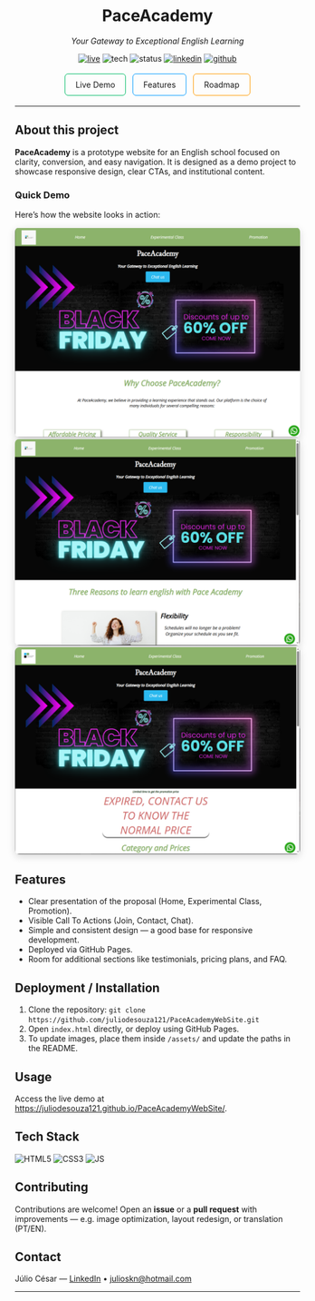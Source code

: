 <div align="center">
  <h1>PaceAcademy</h1>
  <p><em>Your Gateway to Exceptional English Learning</em></p>

  <p>
    <a href="https://juliodesouza121.github.io/PaceAcademyWebSite/"><img src="https://img.shields.io/badge/Live-Website-brightgreen" alt="live"></a>
    <img src="https://img.shields.io/badge/Tech-HTML_CSS_JS-informational" alt="tech">
    <img src="https://img.shields.io/badge/Status-✅%20Deployed-success" alt="status">
    <a href="https://www.linkedin.com/in/júlio-césar-de-souza-0a8798233/"><img src="https://img.shields.io/badge/LinkedIn-%230077B5.svg?logo=linkedin&logoColor=white" alt="linkedin"></a>
    <a href="https://github.com/juliodesouza121/PaceAcademyWebSite"><img src="https://img.shields.io/badge/GitHub-Repo-181717?logo=github&logoColor=white" alt="github"></a>
  </p>

  <p>
    <a href="https://juliodesouza121.github.io/PaceAcademyWebSite/" style="text-decoration:none;padding:10px 18px;border-radius:6px;border:1px solid #0b6;display:inline-block;margin:4px;">Live Demo</a>
    <a href="#features" style="text-decoration:none;padding:10px 18px;border-radius:6px;border:1px solid #09f;display:inline-block;margin:4px;">Features</a>
    <a href="#roadmap" style="text-decoration:none;padding:10px 18px;border-radius:6px;border:1px solid #f90;display:inline-block;margin:4px;">Roadmap</a>
  </p>
</div>

<hr>


<h2 id="about">About this project</h2>
<p>
  <strong>PaceAcademy</strong> is a prototype website for an English school focused on clarity, conversion, and easy navigation.  
  It is designed as a demo project to showcase responsive design, clear CTAs, and institutional content.
</p>


<h3>Quick Demo</h3>
<p>Here’s how the website looks in action:</p>
<p>
  <img src="images/homePage.PNG" alt="Demo PaceAcademy" style="max-width:100%;border-radius:8px;box-shadow:0 4px 14px rgba(0,0,0,0.15);">
<img src="images/ExperiementalClass.PNG" alt="Demo PaceAcademy" style="max-width:100%;border-radius:8px;box-shadow:0 4px 14px rgba(0,0,0,0.15);">
<img src="images/Promotion.PNG" alt="Demo PaceAcademy" style="max-width:100%;border-radius:8px;box-shadow:0 4px 14px rgba(0,0,0,0.15);">
</p>

<h2 id="features">Features</h2>
<ul>
  <li>Clear presentation of the proposal (Home, Experimental Class, Promotion).</li>
  <li>Visible Call To Actions (Join, Contact, Chat).</li>
  <li>Simple and consistent design — a good base for responsive development.</li>
  <li>Deployed via GitHub Pages.</li>
  <li>Room for additional sections like testimonials, pricing plans, and FAQ.</li>
</ul>



<h2 id="installation">Deployment / Installation</h2>
<ol>
  <li>Clone the repository: <code>git clone https://github.com/juliodesouza121/PaceAcademyWebSite.git</code></li>
  <li>Open <code>index.html</code> directly, or deploy using GitHub Pages.</li>
  <li>To update images, place them inside <code>/assets/</code> and update the paths in the README.</li>
</ol>


<h2 id="usage">Usage</h2>
<p>
  Access the live demo at <a href="https://juliodesouza121.github.io/PaceAcademyWebSite/">https://juliodesouza121.github.io/PaceAcademyWebSite/</a>.  
</p>


<h2 id="tech">Tech Stack</h2>
<p>
  <img src="https://img.shields.io/badge/HTML5-E34F26?logo=html5&logoColor=white" alt="HTML5">
  <img src="https://img.shields.io/badge/CSS3-1572B6?logo=css3&logoColor=white" alt="CSS3">
  <img src="https://img.shields.io/badge/JavaScript-F7DF1E?logo=javascript&logoColor=black" alt="JS">
</p>


<h2 id="contributing">Contributing</h2>
<p>
  Contributions are welcome!  
  Open an <strong>issue</strong> or a <strong>pull request</strong> with improvements — e.g. image optimization, layout redesign, or translation (PT/EN).
</p>

<h2 id="contact">Contact</h2>
<p>
  Júlio César — <a href="https://www.linkedin.com/in/júlio-césar-de-souza-0a8798233/">LinkedIn</a> •
  <a href="mailto:julioskn@hotmail.com">julioskn@hotmail.com</a>
</p>
<hr>
